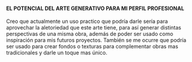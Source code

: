 #### EL POTENCIAL DEL ARTE GENERATIVO PARA MI PERFIL PROFESIONAL

Creo que actualmente un uso practico que podría darle sería para aprovechar la aletoriedad que este arte tiene, para así generar distintas perspectivas de una misma obra, además de poder ser usado como inspiración
para mis futuros proyectos. También se me ocurre que podría ser usado para crear fondos o texturas para complementar obras mas tradicionales y darle un toque mas único.
